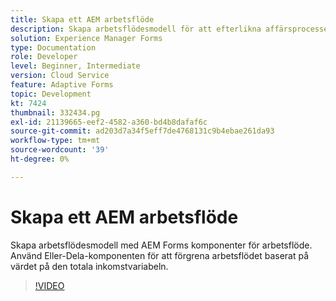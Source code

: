 ```yaml
---
title: Skapa ett AEM arbetsflöde
description: Skapa arbetsflödesmodell för att efterlikna affärsprocessen.
solution: Experience Manager Forms
type: Documentation
role: Developer
level: Beginner, Intermediate
version: Cloud Service
feature: Adaptive Forms
topic: Development
kt: 7424
thumbnail: 332434.pg
exl-id: 21139665-eef2-4582-a360-bd4b8dafaf6c
source-git-commit: ad203d7a34f5eff7de4768131c9b4ebae261da93
workflow-type: tm+mt
source-wordcount: '39'
ht-degree: 0%

---
```


# Skapa ett AEM arbetsflöde

Skapa arbetsflödesmodell med AEM Forms komponenter för arbetsflöde. Använd Eller-Dela-komponenten för att förgrena arbetsflödet baserat på värdet på den totala inkomstvariabeln.

>[!VIDEO](https://video.tv.adobe.com/v/332434?quality=12&learn=on)
